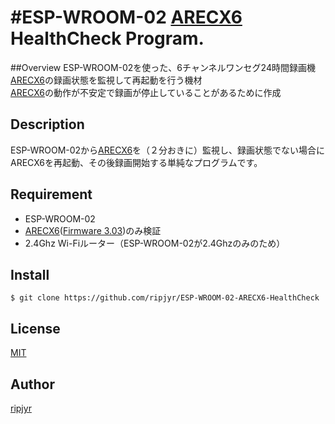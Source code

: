 #ESP-WROOM-02 [ARECX6](https://www.arecx6.jp/) HealthCheck Program.
====

##Overview
ESP-WROOM-02を使った、6チャンネルワンセグ24時間録画機[ARECX6](https://www.arecx6.jp/)の録画状態を監視して再起動を行う機材  
[ARECX6](https://www.arecx6.jp/)の動作が不安定で録画が停止していることがあるために作成

## Description

ESP-WROOM-02から[ARECX6](https://www.arecx6.jp/)を（２分おきに）監視し、録画状態でない場合にARECX6を再起動、その後録画開始する単純なプログラムです。

## Requirement

* ESP-WROOM-02
* [ARECX6](https://www.arecx6.jp/)([Firmware 3.03](http://www.arecx6.jp/download/index.html))のみ検証
* 2.4Ghz Wi-Fiルーター（ESP-WROOM-02が2.4Ghzのみのため）

## Install

	$ git clone https://github.com/ripjyr/ESP-WROOM-02-ARECX6-HealthCheck

## License

[MIT](http://b4b4r07.mit-license.org)

## Author

[ripjyr](https://github.com/ripjyr)
